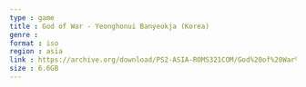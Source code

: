 ```yaml
---
type : game
title : God of War - Yeonghonui Banyeokja (Korea)
genre : 
format : iso
region : asia
link : https://archive.org/download/PS2-ASIA-ROMS321COM/God%20of%20War%20-%20Yeonghonui%20Banyeokja%20%28Korea%29.7z
size : 6.6GB
---
```

